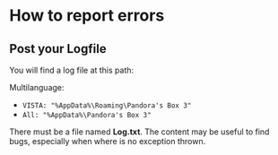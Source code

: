 # How to report errors #

## Post your Logfile ##

You will find a log file at this path:

Multilanguage:
  * `VISTA: "%AppData%\Roaming\Pandora's Box 3"`
  * `All: "%AppData%\Pandora's Box 3"`


There must be a file named **Log.txt**.
The content may be useful to find bugs, especially when where is no exception thrown.